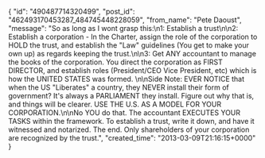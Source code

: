  {
   "id": "490487714320499",
   "post_id": "462493170453287_484745448228059",
   "from_name": "Pete Daoust",
   "message": "So as long as I wont grasp this:\n1: Establish a trust\n\n2: Establish a corporation - In the Charter, assign the role of the corporation to HOLD the trust, and establish the \"Law\" guidelines (You get to make your own up) as regards keeping the trust.\n\n3: Get ANY accountant to manage the books of the corporation. You direct the corporation as FIRST DIRECTOR, and establish roles (President/CEO Vice President, etc) which is how the UNITED STATES was formed. \n\nSide Note: EVER NOTICE that when the US \"Liberates\" a country, they NEVER install their form of government? It's always a PARLIAMENT they install. Figure out why that is, and things will be clearer. USE THE U.S. AS A MODEL FOR YOUR CORPORATION.\n\nNo YOU do that. The accountant EXECUTES YOUR TASKS within the framework. To establish a trust, write it down, and have it witnessed and notarized. The end. Only shareholders of your corporation are recognized by the trust.",
   "created_time": "2013-03-09T21:16:15+0000"
 }
